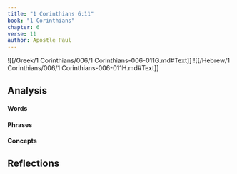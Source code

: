 ```yaml
---
title: "1 Corinthians 6:11"
book: "1 Corinthians"
chapter: 6
verse: 11
author: Apostle Paul
---
```

![[/Greek/1 Corinthians/006/1 Corinthians-006-011G.md#Text]]
![[/Hebrew/1 Corinthians/006/1 Corinthians-006-011H.md#Text]]

## Analysis

#### Words

#### Phrases

#### Concepts

## Reflections
